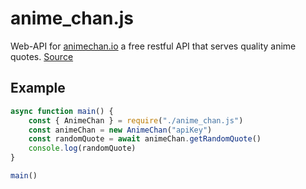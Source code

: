 # anime_chan.js
Web-API for [animechan.io](https://animechan.io/) a free restful API that serves quality anime quotes. [Source](https://github.com/Animechan-API/animechan)

## Example
```JavaScript
async function main() {
	const { AnimeChan } = require("./anime_chan.js")
	const animeChan = new AnimeChan("apiKey")
	const randomQuote = await animeChan.getRandomQuote()
	console.log(randomQuote)
}

main()
```
